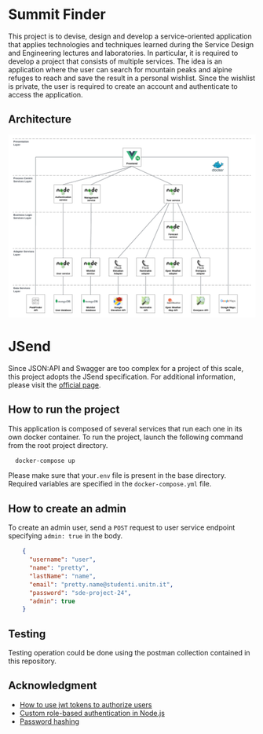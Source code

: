# Summit Finder
This project is to devise,
design and develop a service-oriented application that applies technologies and techniques learned 
during the Service Design and Engineering lectures and laboratories. 
In particular, it is required to develop a project that consists of multiple services.
The idea is an application where the 
user can search for mountain peaks and alpine refuges to reach and save the result in a personal wishlist. 
Since the wishlist is private, the user is required to create an account and authenticate to access the application.

## Architecture
![Summit Finder Architecture](https://github.com/cassolseba/summit-finder/blob/main/assets/scheme-summit-finder.png "Summit Finder Architecture")

# JSend
Since JSON:API and Swagger are too complex for a project of this scale,
this project adopts the JSend specification.
For additional information, please visit the [official page](https://github.com/omniti-labs/jsend).

## How to run the project
This application is composed of several services that run each one in its own docker container.
To run the project, launch the following command from the root project directory.
```Bash
  docker-compose up
```
Please make sure that your`.env` file is present in the base directory.
Required variables are specified in the `docker-compose.yml` file. 

## How to create an admin
To create an admin user, send a `POST` request to user service endpoint specifying `admin: true` in the body.
```json
    {
      "username": "user",
      "name": "pretty",
      "lastName": "name",
      "email": "pretty.name@studenti.unitn.it",
      "password": "sde-project-24",
      "admin": true
    }
```

## Testing
Testing operation could be done using the postman collection contained in this repository.

## Acknowledgment
- [How to use jwt tokens to authorize users](https://medium.com/@maison.moa/using-jwt-json-web-tokens-to-authorize-users-and-protect-api-routes-3e04a1453c3e)
- [Custom role-based authentication in Node.js](https://medium.com/gen-y/custom-role-based-auth-mechanism-for-nodejs-d40e5efdd140)
- [Password hashing](https://www.makeuseof.com/nodejs-bcrypt-hash-verify-salt-password/)